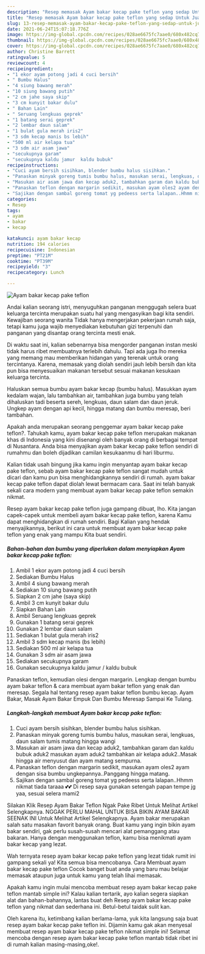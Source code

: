 ```yaml
---
description: "Resep memasak Ayam bakar kecap pake teflon yang sedap Untuk Jualan"
title: "Resep memasak Ayam bakar kecap pake teflon yang sedap Untuk Jualan"
slug: 13-resep-memasak-ayam-bakar-kecap-pake-teflon-yang-sedap-untuk-jualan
date: 2021-06-24T15:07:18.776Z
image: https://img-global.cpcdn.com/recipes/028ae6675fc7aae0/680x482cq70/ayam-bakar-kecap-pake-teflon-foto-resep-utama.jpg
thumbnail: https://img-global.cpcdn.com/recipes/028ae6675fc7aae0/680x482cq70/ayam-bakar-kecap-pake-teflon-foto-resep-utama.jpg
cover: https://img-global.cpcdn.com/recipes/028ae6675fc7aae0/680x482cq70/ayam-bakar-kecap-pake-teflon-foto-resep-utama.jpg
author: Christine Barrett
ratingvalue: 5
reviewcount: 4
recipeingredient:
- "1 ekor ayam potong jadi 4 cuci bersih"
- " Bumbu Halus"
- "4 siung bawang merah"
- "10 siung bawang putih"
- "2 cm jahe saya skip"
- "3 cm kunyit bakar dulu"
- " Bahan Lain"
- " Seruang lengkuas geprek"
- "1 batang serai geprek"
- "2 lembar daun salam"
- "1 bulat gula merah iris2"
- "3 sdm kecap manis bs lebih"
- "500 ml air kelapa tua"
- "3 sdm air asam jawa"
- "secukupnya garam"
- "secukupnya kaldu jamur  kaldu bubuk"
recipeinstructions:
- "Cuci ayam bersih sisihkan, blender bumbu halus sisihkan."
- "Panaskan minyak goreng tumis bumbu halus, masukan serai, lengkuas, daun salam tumis matang hingga wangi"
- "Masukan air asam jawa dan kecap aduk2, tambahkan garam dan kaldu bubuk aduk2 masukan ayam aduk2 tambahkan air kelapa aduk2..Masak hingga air menyusut dan ayam matang sempurna."
- "Panaskan teflon dengan margarin sedikit, masukan ayam oles2 ayam dengan sisa bumbu ungkepannya..Panggang hingga matang."
- "Sajikan dengan sambal goreng tomat yg pedeess serta lalapan..Hhmm nikmat tiada taraaa 💕💕 Di resep saya gunakan setengah papan tempe jg yaa, sesuai selera mami2"
categories:
- Resep
tags:
- ayam
- bakar
- kecap

katakunci: ayam bakar kecap 
nutrition: 194 calories
recipecuisine: Indonesian
preptime: "PT21M"
cooktime: "PT39M"
recipeyield: "3"
recipecategory: Lunch

---
```



![Ayam bakar kecap pake teflon](https://img-global.cpcdn.com/recipes/028ae6675fc7aae0/680x482cq70/ayam-bakar-kecap-pake-teflon-foto-resep-utama.jpg)

Andai kalian seorang istri, menyuguhkan panganan menggugah selera buat keluarga tercinta merupakan suatu hal yang mengasyikan bagi kita sendiri. Kewajiban seorang  wanita Tidak hanya mengerjakan pekerjaan rumah saja, tetapi kamu juga wajib menyediakan kebutuhan gizi terpenuhi dan panganan yang disantap orang tercinta mesti enak.

Di waktu  saat ini, kalian sebenarnya bisa mengorder panganan instan meski tidak harus ribet membuatnya terlebih dahulu. Tapi ada juga lho mereka yang memang mau memberikan hidangan yang terenak untuk orang tercintanya. Karena, memasak yang diolah sendiri jauh lebih bersih dan kita pun bisa menyesuaikan makanan tersebut sesuai makanan kesukaan keluarga tercinta. 

Haluskan semua bumbu ayam bakar kecap (bumbu halus). Masukkan ayam kedalam wajan, lalu tambahkan air, tambahkan juga bumbu yang telah dihaluskan tadi beserta sereh, lengkuas, daun salam dan daun jeruk. Ungkep ayam dengan api kecil, hingga matang dan bumbu meresap, beri tambahan.

Apakah anda merupakan seorang penggemar ayam bakar kecap pake teflon?. Tahukah kamu, ayam bakar kecap pake teflon merupakan makanan khas di Indonesia yang kini disenangi oleh banyak orang di berbagai tempat di Nusantara. Anda bisa menyajikan ayam bakar kecap pake teflon sendiri di rumahmu dan boleh dijadikan camilan kesukaanmu di hari liburmu.

Kalian tidak usah bingung jika kamu ingin menyantap ayam bakar kecap pake teflon, sebab ayam bakar kecap pake teflon sangat mudah untuk dicari dan kamu pun bisa menghidangkannya sendiri di rumah. ayam bakar kecap pake teflon dapat diolah lewat bermacam cara. Saat ini telah banyak sekali cara modern yang membuat ayam bakar kecap pake teflon semakin nikmat.

Resep ayam bakar kecap pake teflon juga gampang dibuat, lho. Kita jangan capek-capek untuk membeli ayam bakar kecap pake teflon, karena Kamu dapat menghidangkan di rumah sendiri. Bagi Kalian yang hendak menyajikannya, berikut ini cara untuk membuat ayam bakar kecap pake teflon yang enak yang mampu Kita buat sendiri.

<!--inarticleads1-->

##### Bahan-bahan dan bumbu yang diperlukan dalam menyiapkan Ayam bakar kecap pake teflon:

1. Ambil 1 ekor ayam potong jadi 4 cuci bersih
1. Sediakan  Bumbu Halus
1. Ambil 4 siung bawang merah
1. Sediakan 10 siung bawang putih
1. Siapkan 2 cm jahe (saya skip)
1. Ambil 3 cm kunyit bakar dulu
1. Siapkan  Bahan Lain
1. Ambil  Seruang lengkuas geprek
1. Gunakan 1 batang serai geprek
1. Gunakan 2 lembar daun salam
1. Sediakan 1 bulat gula merah iris2
1. Ambil 3 sdm kecap manis (bs lebih)
1. Sediakan 500 ml air kelapa tua
1. Gunakan 3 sdm air asam jawa
1. Sediakan secukupnya garam
1. Gunakan secukupnya kaldu jamur / kaldu bubuk


Panaskan teflon, kemudian olesi dengan margarin. Lengkap dengan bumbu ayam bakar teflon &amp; cara membuat ayam bakar teflon yang enak dan meresap. Segala hal tentang resep ayam bakar teflon bumbu kecap. Ayam Bakar, Masak Ayam Bakar Empuk Dan Bumbu Meresap Sampai Ke Tulang. 

<!--inarticleads2-->

##### Langkah-langkah membuat Ayam bakar kecap pake teflon:

1. Cuci ayam bersih sisihkan, blender bumbu halus sisihkan.
1. Panaskan minyak goreng tumis bumbu halus, masukan serai, lengkuas, daun salam tumis matang hingga wangi
1. Masukan air asam jawa dan kecap aduk2, tambahkan garam dan kaldu bubuk aduk2 masukan ayam aduk2 tambahkan air kelapa aduk2..Masak hingga air menyusut dan ayam matang sempurna.
1. Panaskan teflon dengan margarin sedikit, masukan ayam oles2 ayam dengan sisa bumbu ungkepannya..Panggang hingga matang.
1. Sajikan dengan sambal goreng tomat yg pedeess serta lalapan..Hhmm nikmat tiada taraaa 💕💕 Di resep saya gunakan setengah papan tempe jg yaa, sesuai selera mami2


Silakan Klik Resep Ayam Bakar Teflon Ngak Pake Ribet Untuk Melihat Artikel Selengkapnya. NGGAK PERLU MAHAL UNTUK BISA BIKIN AYAM BAKAR SEENAK INI Untuk Melihat Artikel Selengkapnya. Ayam bakar merupakan salah satu masakan favorit banyak orang. Buat kamu yang ingin bikin ayam bakar sendiri, gak perlu susah-susah mencari alat pemanggang atau bakaran. Hanya dengan menggunakan teflon, kamu bisa menikmati ayam bakar kecap yang lezat. 

Wah ternyata resep ayam bakar kecap pake teflon yang lezat tidak rumit ini gampang sekali ya! Kita semua bisa mencobanya. Cara Membuat ayam bakar kecap pake teflon Cocok banget buat anda yang baru mau belajar memasak ataupun juga untuk kamu yang telah lihai memasak.

Apakah kamu ingin mulai mencoba membuat resep ayam bakar kecap pake teflon mantab simple ini? Kalau kalian tertarik, ayo kalian segera siapkan alat dan bahan-bahannya, lantas buat deh Resep ayam bakar kecap pake teflon yang nikmat dan sederhana ini. Betul-betul taidak sulit kan. 

Oleh karena itu, ketimbang kalian berlama-lama, yuk kita langsung saja buat resep ayam bakar kecap pake teflon ini. Dijamin kamu gak akan menyesal membuat resep ayam bakar kecap pake teflon nikmat simple ini! Selamat mencoba dengan resep ayam bakar kecap pake teflon mantab tidak ribet ini di rumah kalian masing-masing,oke!.

